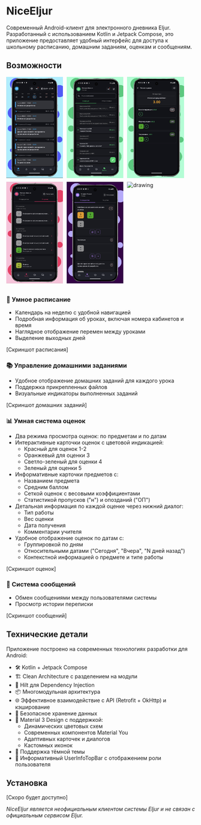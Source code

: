 # NiceEljur

Современный Android-клиент для электронного дневника Eljur. Разработанный с использованием Kotlin и Jetpack Compose, это приложение предоставляет удобный интерфейс для доступа к школьному расписанию, домашним заданиям, оценкам и сообщениям.

## Возможности

<div style="display: flex; flex-wrap: wrap;">
    <img src="screenshots/diary.png" alt="drawing" style="width: 30%; height: auto; margin-bottom: 10px;"/>
    <img src="screenshots/messages.png" alt="drawing" style="width: 30%; height: auto; margin-bottom: 10px; margin-left: 10px"/>
    <img src="screenshots/calculator.png" alt="drawing" style="width: 30%; height: auto; margin-bottom: 10px; margin-left: 10px"/>
</div>

<div style="display: flex; flex-wrap: wrap;">
    <img src="screenshots/marks_by_date.png" alt="drawing" style="width: 30%; height: auto; margin-bottom: 10px;"/>
    <img src="screenshots/marks_by_subject.png" alt="drawing" style="width: 30%; height: auto; margin-bottom: 10px; margin-left: 10px"/>
    <img src="screenshots/screenshot4.jpg" alt="drawing" style="width: 30%; height: auto; margin-bottom: 10px; margin-left: 10px"/>
</div>

### 📅 Умное расписание
- Календарь на неделю с удобной навигацией
- Подробная информация об уроках, включая номера кабинетов и время
- Наглядное отображение перемен между уроками
- Выделение выходных дней

[Скриншот расписания]

### 📚 Управление домашними заданиями
- Удобное отображение домашних заданий для каждого урока
- Поддержка прикрепленных файлов
- Визуальные индикаторы выполненных заданий

[Скриншот домашних заданий]

### 📊 Умная система оценок
- Два режима просмотра оценок: по предметам и по датам
- Интерактивные карточки оценок с цветовой индикацией:
  - Красный для оценок 1-2
  - Оранжевый для оценки 3
  - Светло-зеленый для оценки 4
  - Зеленый для оценки 5
- Информативные карточки предметов с:
  - Названием предмета
  - Средним баллом
  - Сеткой оценок с весовыми коэффициентами
  - Статистикой пропусков ("н") и опозданий ("ОП")
- Детальная информация по каждой оценке через нижний диалог:
  - Тип работы
  - Вес оценки
  - Дата получения
  - Комментарии учителя
- Удобное отображение оценок по датам с:
  - Группировкой по дням
  - Относительными датами ("Сегодня", "Вчера", "N дней назад")
  - Контекстной информацией о предмете и типе работы

[Скриншот оценок]

### 💬 Система сообщений
- Обмен сообщениями между пользователями системы
- Просмотр истории переписки

[Скриншот сообщений]

## Технические детали

Приложение построено на современных технологиях разработки для Android:
- 🛠 Kotlin + Jetpack Compose
- 🏗 Clean Architecture с разделением на модули
- 💉 Hilt для Dependency Injection
- 📦 Многомодульная архитектура
- 🌐 Эффективное взаимодействие с API (Retrofit + OkHttp) и кэширование
- 🔐 Безопасное хранение данных
- 🎨 Material 3 Design с поддержкой:
  - Динамических цветовых схем
  - Современных компонентов Material You
  - Адаптивных карточек и диалогов
  - Кастомных иконок
- 🌙 Поддержка тёмной темы
- 👤 Информативный UserInfoTopBar с отображением роли пользователя

## Установка

[Скоро будет доступно]

*NiceEljur является неофициальным клиентом системы Eljur и не связан с официальным сервисом Eljur.*
